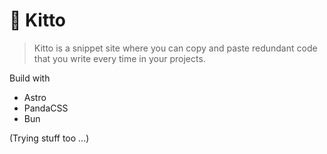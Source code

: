 # 🛟 Kitto

> Kitto is a snippet site where you can copy and paste redundant code that you write every time in your projects.

Build with

- Astro
- PandaCSS
- Bun

(Trying stuff too ...)
